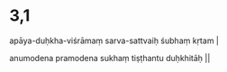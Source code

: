 # 3,1

apāya-duḥkha-viśrāmaṃ sarva-sattvaiḥ śubhaṃ kṛtam |

anumodena pramodena sukhaṃ tiṣṭhantu duḥkhitāḥ ||

